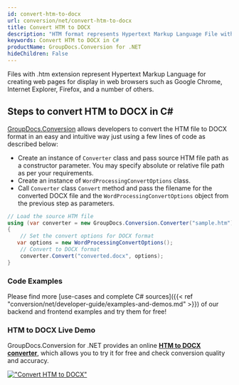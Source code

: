 ```yaml
---
id: convert-htm-to-docx
url: conversion/net/convert-htm-to-docx
title: Convert HTM to DOCX
description: "HTM format represents Hypertext Markup Language File with .htm extension. Learn how to convert HTM to DOCX file programmatically in C# language using GroupDocs.Conversion for .NET library."
keywords: Convert HTM to DOCX in C#
productName: GroupDocs.Conversion for .NET
hideChildren: False
---
```


Files with .htm extension represent Hypertext Markup Language for creating web pages for display in web browsers such as Google Chrome, Internet Explorer, Firefox, and a number of others.

## Steps to convert HTM to DOCX in C#

[GroupDocs.Conversion](https://products.groupdocs.com/conversion/net) allows developers to convert the HTM file to DOCX format in an easy and intuitive way just using a few lines of code as described below:

* Create an instance of `Converter` class and pass source HTM file path as a constructor parameter. You may specify absolute or relative file path as per your requirements. 
* Create an instance of `WordProcessingConvertOptions` class.
* Call `Converter` class `Convert` method and pass the filename for the converted DOCX file and the `WordProcessingConvertOptions` object from the previous step as parameters.

```csharp
// Load the source HTM file
using (var converter = new GroupDocs.Conversion.Converter("sample.htm"))
{
    // Set the convert options for DOCX format
   var options = new WordProcessingConvertOptions();
    // Convert to DOCX format
    converter.Convert("converted.docx", options);
}
```

### Code Examples

Please find more [use-cases and complete C# sources]({{< ref "conversion/net/developer-guide/examples-and-demos.md" >}}) of our backend and frontend examples and try them for free!

### HTM to DOCX Live Demo

GroupDocs.Conversion for .NET provides an online [**HTM to DOCX converter**](https://products.groupdocs.app/conversion/htm-to-docx), which allows you to try it for free and check conversion quality and accuracy.

[!["Convert HTM to DOCX"](conversion/net/images/convert-to-docx/convert-htm-to-docx.png)](https://products.groupdocs.app/conversion/htm-to-docx)